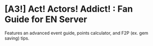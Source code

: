 # [A3!] Act! Actors! Addict! : Fan Guide for EN Server

Features an advanced event guide, points calculator, and F2P (ex. gem saving) tips.
